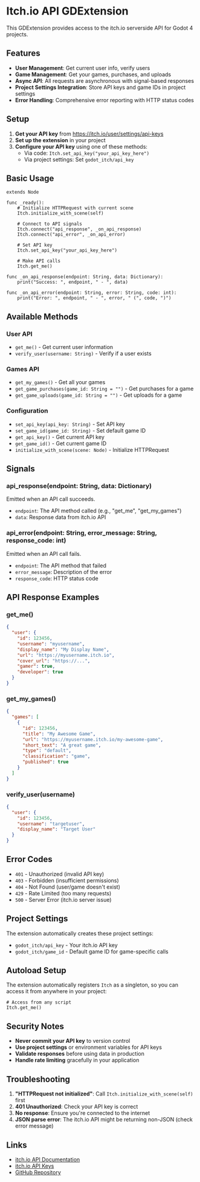 # Itch.io API GDExtension

This GDExtension provides access to the itch.io serverside API for Godot 4 projects.

## Features

- **User Management**: Get current user info, verify users
- **Game Management**: Get your games, purchases, and uploads  
- **Async API**: All requests are asynchronous with signal-based responses
- **Project Settings Integration**: Store API keys and game IDs in project settings
- **Error Handling**: Comprehensive error reporting with HTTP status codes

## Setup

1. **Get your API key** from https://itch.io/user/settings/api-keys
2. **Set up the extension** in your project
3. **Configure your API key** using one of these methods:
   - Via code: `Itch.set_api_key("your_api_key_here")`
   - Via project settings: Set `godot_itch/api_key`

## Basic Usage

```gdscript
extends Node

func _ready():
    # Initialize HTTPRequest with current scene
    Itch.initialize_with_scene(self)
    
    # Connect to API signals
    Itch.connect("api_response", _on_api_response)
    Itch.connect("api_error", _on_api_error)
    
    # Set API key
    Itch.set_api_key("your_api_key_here")
    
    # Make API calls
    Itch.get_me()

func _on_api_response(endpoint: String, data: Dictionary):
    print("Success: ", endpoint, " - ", data)

func _on_api_error(endpoint: String, error: String, code: int):
    print("Error: ", endpoint, " - ", error, " (", code, ")")
```

## Available Methods

### User API
- `get_me()` - Get current user information
- `verify_user(username: String)` - Verify if a user exists

### Games API  
- `get_my_games()` - Get all your games
- `get_game_purchases(game_id: String = "")` - Get purchases for a game
- `get_game_uploads(game_id: String = "")` - Get uploads for a game

### Configuration
- `set_api_key(api_key: String)` - Set API key
- `set_game_id(game_id: String)` - Set default game ID
- `get_api_key()` - Get current API key
- `get_game_id()` - Get current game ID
- `initialize_with_scene(scene: Node)` - Initialize HTTPRequest

## Signals

### api_response(endpoint: String, data: Dictionary)
Emitted when an API call succeeds.
- `endpoint`: The API method called (e.g., "get_me", "get_my_games")
- `data`: Response data from itch.io API

### api_error(endpoint: String, error_message: String, response_code: int)
Emitted when an API call fails.
- `endpoint`: The API method that failed
- `error_message`: Description of the error
- `response_code`: HTTP status code

## API Response Examples

### get_me()
```json
{
  "user": {
    "id": 123456,
    "username": "myusername",
    "display_name": "My Display Name",
    "url": "https://myusername.itch.io",
    "cover_url": "https://...",
    "gamer": true,
    "developer": true
  }
}
```

### get_my_games()
```json
{
  "games": [
    {
      "id": 123456,
      "title": "My Awesome Game",
      "url": "https://myusername.itch.io/my-awesome-game",
      "short_text": "A great game",
      "type": "default",
      "classification": "game",
      "published": true
    }
  ]
}
```

### verify_user(username)
```json
{
  "user": {
    "id": 123456,
    "username": "targetuser",
    "display_name": "Target User"
  }
}
```

## Error Codes

- `401` - Unauthorized (invalid API key)
- `403` - Forbidden (insufficient permissions)
- `404` - Not Found (user/game doesn't exist)
- `429` - Rate Limited (too many requests)
- `500` - Server Error (itch.io server issue)

## Project Settings

The extension automatically creates these project settings:
- `godot_itch/api_key` - Your itch.io API key
- `godot_itch/game_id` - Default game ID for game-specific calls

## Autoload Setup

The extension automatically registers `Itch` as a singleton, so you can access it from anywhere in your project:

```gdscript
# Access from any script
Itch.get_me()
```

## Security Notes

- **Never commit your API key** to version control
- **Use project settings** or environment variables for API keys
- **Validate responses** before using data in production
- **Handle rate limiting** gracefully in your application

## Troubleshooting

1. **"HTTPRequest not initialized"**: Call `Itch.initialize_with_scene(self)` first
2. **401 Unauthorized**: Check your API key is correct
3. **No response**: Ensure you're connected to the internet
4. **JSON parse error**: The itch.io API might be returning non-JSON (check error message)

## Links

- [itch.io API Documentation](https://itch.io/docs/api/serverside)
- [itch.io API Keys](https://itch.io/user/settings/api-keys)
- [GitHub Repository](https://github.com/Flying-Rat/GodotItch)
